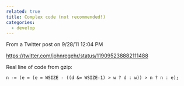 ```yaml
---
related: true
title: Complex code (not recommended!)
categories:
  - develop
---
```

From a Twitter post on 9/28/11 12:04 PM

<https://twitter.com/johnregehr/status/119095238882111488>

Real line of code from gzip:

`n -= (e = (e = WSIZE - ((d &= WSIZE-1) > w ? d : w)) > n ? n : e);`
